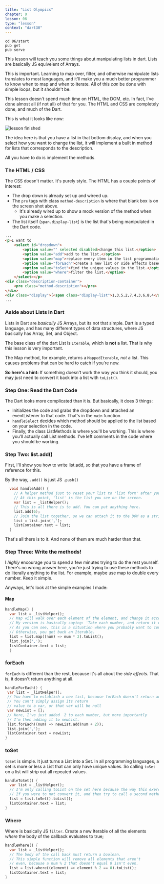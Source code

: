 ```yaml
---
title: "List Olympics"
chapter: 0
lesson: 06
type: "lesson"
context: "dart30"
---
```


```
cd 06/start
pub get
pub serve
```

This lesson will teach you some things about manipulating lists in dart. Lists are basically JS equivelent of Arrays.

This is important. Learning to map over, filter, and otherwise manipulate lists translates to most languages, and it'll make you a much better programmer to know when to map and when to iterate. All of this *can* be done with simple loops, but it shouldn't be. 

This lesson doesn't spend much time on HTML, the DOM, etc. In fact, I've done almost all (if not all) of that for you. The HTML and CSS are completely done, and much of the Dart.

This is what it looks like now:

![lesson finished](http://res.cloudinary.com/ericwindmill/image/upload/c_scale,w_600/v1522857316/Dart%20for%20Web%20Developers/Screen_Shot_2018-04-04_at_8.18.57_AM.png)

The idea here is that you have a list in that bottom display, and when you select how you want to change the list, it will implement a built in method for lists that corresponds to the description.

All you have to do is implement the methods. 

### The HTML / CSS

The CSS doesn't matter. It's purely style. The HTML has a couple points of interest:


* The drop down is already set up and wireed up.
* The `pre` tags with class `method-description` is where that blank box is on the screen shot above.
  * It's already wired up to show a mock version of the method when you make a selection.
* The list itself (`span.display-list`) is the list that's being manipulated in the Dart code.
```html
...
<p>I want to
    <select id="dropdown">
        <option value="" selected disabled>change this list.</option>
        <option value="add">add to the list.</option>
        <option value="map">replace every item in the list programmatically.</option>
        <option value="forEach">create a new list or side effects based on this one.</option>
        <option value="toSet">find the unique values in the list.</option>
        <option value="where">filter the list.</option>
    </select></p>
<div class="description-container">
    <pre class="method-description"></pre>
</div>
<div class="display">[<span class="display-list">1,3,5,2,7,4,3,6,8,4</span>]</div>
...
```

### Aside about Lists in Dart

Lists in Dart are *basically* JS Arrays, but its not that simple. Dart is a typed language, and has many different types of data structures, where JS basically has Array, Set, and Object.

The base class of the dart List is `Iterable`, which is **not** a list. That is why this lesson is very important. 

The Map method, for example, returns a `MappedIterable`, *not* a list. This causes problems that can be hard to catch if you're new.

**So here's a hint:** If something doesn't work the way you think it should, you may just need to convert it back into a list with `toList()`.   


### Step One: Read the Dart Code

The Dart looks more complicated than it is. But basically, it does 3 things:

* Initializes the code and grabs the dropdown and attached an eventListener to that code. That's in the `main` function.
* `handleSelect` decides which method should be applied to the list based on your selection in the code.
* Finally, the class ListMethods is where you'll be working. This is where you'll actually call List methods. I've left comments in the code where you should be working.


### Step Two: list.add()

First, I'll show you how to write list.add, so that you have a frame of reference for this.

By the way, `.add()` is just JS `.push()` 

```dart
  void handleAdd() {
    // A helper method just to reset your list to 'list form' after your changes.
    // At this point, 'list' is the list you see on the screen.
    var list = _listHelper();
    // This is all there is to add. You can put anything here. 
    list.add(6);
    // Join the list together, so we can attach it to the DOM as a string.
    list = list.join(',');
    listContainer.text = list;
  }
```

That's all there is to it. And none of them are much harder than that. 

### Step Three: Write the methods!

I *highly* encourage you to spend a few minutes trying to do the rest yourself. There's no wrong answer here, you're just trying to use these methods to do literally anything to the list. For example, maybe use map to double every number. Keep it simple.

Anyways, let's look at the simple examples I made:

#### Map

```dart
handleMap() {
  var list = _listHelper();
  // Map will walk over each element of the element, and change it according to the callback you pass it.
  // My version is basically saying: 'Take each number, and return it doubled.'
  // As you can see, this is a situation where you probably want to convert it back to a list.
  // Otherwise, you get back an Iterable. 
  list = list.map((num) => num * 2).toList();
  list.join(',');
  listContainer.text = list;
  }
 ```

### forEach

`forEach` is different than the rest, because it's all about the *side effects*. That is, it doesn't return anything at all.
 
 ```dart
handleForEach() {
  var list = _listHelper();
  // You have to establish a new list, because forEach doesn't return anything. 
  // You can't simply assign its return
  // value to a var, or that var will be null
  var newList = [];
  // Here, I've just added  2 to each number, but more importantly
  // I'm then adding it to newList.
  list.forEach((num) => newList.add(num + 2));
  list.join(',');
  listContainer.text = newList;
}
```

### toSet

`toSet` is simple. It just turns a List into a Set. In all programming languages, a set is more or less a List that can only have unique values. So calling `toSet` on a list will strip out all repeated values. 

```dart
handleToSet() {
  var list = _listHelper();
  // I'm only calling toList on the set here because the way this exercise is set up.
  // If you were to not convert it, and then try to call a second method, it could break.
  list = list.toSet().toList();
  listContainer.text = list;
}
```

### Where

Where is basically JS `filter`. Create a new Iterable of all the elements *where* the body of the callback evaluates to true;

```dart
handleWhere() {
  var list = _listHelper();
  // The body of the call back must return a boolean.
  // This simple function will remove all elements that aren't
  // even, because a num % 2 that doesn't equal 0 isn't even.
  list = list.where((element) => element % 2 == 0).toList();
  listContainer.text = list;
}
```


